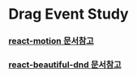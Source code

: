 # Drag Event Study

### [react-motion 문서참고](https://github.com/chenglou/react-motion)

### [react-beautiful-dnd 문서참고](https://github.com/atlassian/react-beautiful-dnd)
